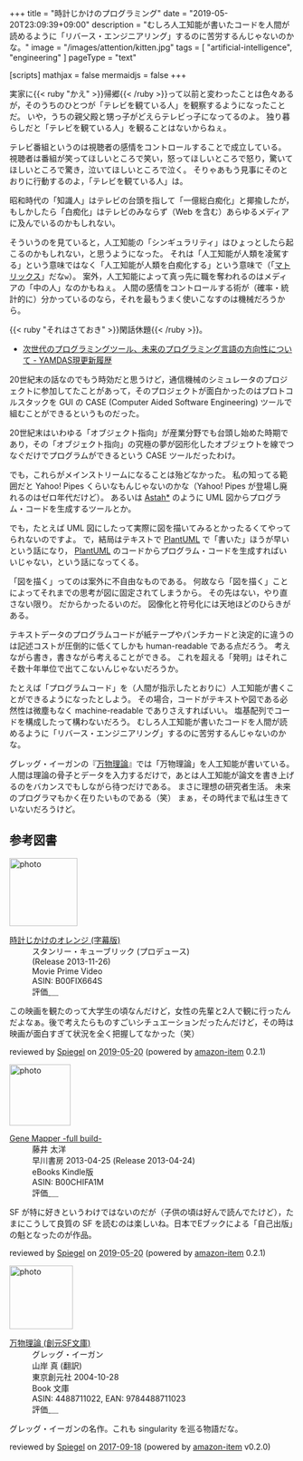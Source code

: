 +++
title = "時計じかけのプログラミング"
date =  "2019-05-20T23:09:39+09:00"
description = "むしろ人工知能が書いたコードを人間が読めるように「リバース・エンジニアリング」するのに苦労するんじゃないのかな。"
image = "/images/attention/kitten.jpg"
tags = [ "artificial-intelligence", "engineering" ]
pageType = "text"

[scripts]
  mathjax = false
  mermaidjs = false
+++

実家に{{< ruby "かえ" >}}帰郷{{< /ruby >}}って以前と変わったことは色々あるが，そのうちのひとつが「テレビを観ている人」を観察するようになったことだ。
いや，うちの親父殿と甥っ子がどえらテレビっ子になってるのよ。
独り暮らしだと「テレビを観ている人」を観ることはないからねぇ。

テレビ番組というのは視聴者の感情をコントロールすることで成立している。
視聴者は番組が笑ってほしいところで笑い，怒ってほしいところで怒り，驚いてほしいところで驚き，泣いてほしいところで泣く。
そりゃあもう見事にそのとおりに行動するのよ，「テレビを観ている人」は。

昭和時代の「知識人」はテレビの台頭を指して「一億総白痴化」と揶揄したが，もしかしたら「白痴化」はテレビのみならず（Web を含む）あらゆるメディアに及んでいるのかもしれない。

そういうのを見ていると，人工知能の「シンギュラリティ」はひょっとしたら起こるのかもしれない，と思うようになった。
それは「人工知能が人類を凌駕する」という意味ではなく「人工知能が人類を白痴化する」という意味で（「[マトリックス](https://www.amazon.co.jp/exec/obidos/ASIN/B00FIWIMOG/baldandersinf-22/)」だな`w`）。
案外，人工知能によって真っ先に職を奪われるのはメディアの「中の人」なのかもねぇ。
人間の感情をコントロールする術が（確率・統計的に）分かっているのなら，それを最もうまく使いこなすのは機械だろうから。

{{< ruby "それはさておき" >}}閑話休題{{< /ruby >}}。

- [次世代のプログラミングツール、未来のプログラミング言語の方向性について - YAMDAS現更新履歴](https://yamdas.hatenablog.com/entry/20190519/programmingtools)

20世紀末の話なのでもう時効だと思うけど，通信機械のシミュレータのプロジェクトに参加してたことがあって，そのプロジェクトが面白かったのはプロトコルスタックを GUI の CASE (Computer Aided Software Engineering) ツールで組むことができるというものだった。

20世紀末はいわゆる「オブジェクト指向」が産業分野でも台頭し始めた時期であり，その「オブジェクト指向」の究極の夢が図形化したオブジェウトを線でつなぐだけでプログラムができるという CASE ツールだったわけ。

でも，これらがメインストリームになることは殆どなかった。
私の知ってる範囲だと Yahoo! Pipes くらいなもんじゃないのかな（Yahoo! Pipes が登場し廃れるのはゼロ年代だけど）。
あるいは [Astah*] のように UML 図からプログラム・コードを生成するツールとか。

でも，たとえば UML 図にしたって実際に図を描いてみるとかったるくてやってられないのですよ。
で，結局はテキストで [PlantUML] で「書いた」ほうが早いという話になり， [PlantUML] のコードからプログラム・コードを生成すればいいじゃない，という話になってくる。

「図を描く」ってのは案外に不自由なものである。
何故なら「図を描く」ことによってそれまでの思考が図に固定されてしまうから。
その先はない，やり直さない限り。
だからかったるいのだ。
図像化と符号化には天地ほどのひらきがある。

テキストデータのプログラムコードが紙テープやパンチカードと決定的に違うのは記述コストが圧倒的に低くてしかも human-readable である点だろう。
考えながら書き，書きながら考えることができる。
これを超える「発明」はそれこそ数十年単位で出てこないんじゃないだろうか。

たとえば「プログラムコード」を（人間が指示したとおりに）人工知能が書くことができるようになったとしよう。
その場合，コードがテキストや図である必然性は微塵もなく machine-readable でありさえすればいい。
塩基配列でコードを構成したって構わないだろう。
むしろ人工知能が書いたコードを人間が読めるように「リバース・エンジニアリング」するのに苦労するんじゃないのかな。

グレッグ・イーガンの『[万物理論](https://www.amazon.co.jp/exec/obidos/ASIN/4488711022/baldandersinf-22/)』では「万物理論」を人工知能が書いている。
人間は理論の骨子とデータを入力するだけで，あとは人工知能が論文を書き上げるのをバカンスでもしながら待つだけである。
まさに理想の研究者生活。
未来のプログラマもかく在りたいものである（笑） まぁ，その時代まで私は生きていないだろうけど。

[Astah*]: http://astah.net/ "Astah - Software Design Tools for Agile teams with UML, ER Diagram, Flowchart, Mindmap and More | Astah.net"
[PlantUML]: http://plantuml.com/ "Open-source tool that uses simple textual descriptions to draw beautiful UML diagrams."

## 参考図書

<div class="hreview">
  <div class="photo"><a class="item url" href="https://www.amazon.co.jp/%E6%99%82%E8%A8%88%E3%81%98%E3%81%8B%E3%81%91%E3%81%AE%E3%82%AA%E3%83%AC%E3%83%B3%E3%82%B8-%E5%AD%97%E5%B9%95%E7%89%88-%E3%83%9E%E3%83%AB%E3%82%B3%E3%83%A0%E3%83%BB%E3%83%9E%E3%82%AF%E3%83%89%E3%82%A6%E3%82%A7%E3%83%AB/dp/B00FIX664S?SubscriptionId=AKIAJYVUJ3DMTLAECTHA&tag=baldandersinf-22&linkCode=xm2&camp=2025&creative=165953&creativeASIN=B00FIX664S"><img src="https://images-fe.ssl-images-amazon.com/images/I/41qjhvuarDL._SL160_.jpg" width="120" alt="photo"></a></div>
  <dl class="fn">
    <dt><a href="https://www.amazon.co.jp/%E6%99%82%E8%A8%88%E3%81%98%E3%81%8B%E3%81%91%E3%81%AE%E3%82%AA%E3%83%AC%E3%83%B3%E3%82%B8-%E5%AD%97%E5%B9%95%E7%89%88-%E3%83%9E%E3%83%AB%E3%82%B3%E3%83%A0%E3%83%BB%E3%83%9E%E3%82%AF%E3%83%89%E3%82%A6%E3%82%A7%E3%83%AB/dp/B00FIX664S?SubscriptionId=AKIAJYVUJ3DMTLAECTHA&tag=baldandersinf-22&linkCode=xm2&camp=2025&creative=165953&creativeASIN=B00FIX664S">時計じかけのオレンジ (字幕版)</a></dt>
	<dd>スタンリー・キューブリック (プロデュース)</dd>
    <dd> (Release 2013-11-26)</dd>
    <dd>Movie Prime Video</dd>
    <dd>ASIN: B00FIX664S</dd>
    <dd>評価<abbr class="rating fa-sm" title="4">&nbsp;<i class="fas fa-star"></i>&nbsp;<i class="fas fa-star"></i>&nbsp;<i class="fas fa-star"></i>&nbsp;<i class="fas fa-star"></i>&nbsp;<i class="far fa-star"></i></abbr></dd>
  </dl>
  <p class="description">この映画を観たのって大学生の頃なんだけど，女性の先輩と2人で観に行ったんだよなぁ。後で考えたらものすごいシチュエーションだったんだけど，その時は映画が面白すぎて状況を全く把握してなかった（笑）</p>
  <p class="powered-by" >reviewed by <a href='#maker' class='reviewer'>Spiegel</a> on <abbr class="dtreviewed" title="2019-05-20">2019-05-20</abbr> (powered by <a href="https://github.com/spiegel-im-spiegel/amazon-item" >amazon-item</a> 0.2.1)</p>
</div>

<div class="hreview">
  <div class="photo"><a class="item url" href="https://www.amazon.co.jp/Gene-Mapper-full-build-%E8%97%A4%E4%BA%95-ebook/dp/B00CHIFA1M?SubscriptionId=AKIAJYVUJ3DMTLAECTHA&tag=baldandersinf-22&linkCode=xm2&camp=2025&creative=165953&creativeASIN=B00CHIFA1M"><img src="https://images-fe.ssl-images-amazon.com/images/I/516s6S%2Bhv1L._SL160_.jpg" width="108" alt="photo"></a></div>
  <dl class="fn">
    <dt><a href="https://www.amazon.co.jp/Gene-Mapper-full-build-%E8%97%A4%E4%BA%95-ebook/dp/B00CHIFA1M?SubscriptionId=AKIAJYVUJ3DMTLAECTHA&tag=baldandersinf-22&linkCode=xm2&camp=2025&creative=165953&creativeASIN=B00CHIFA1M">Gene Mapper -full build-</a></dt>
	<dd>藤井 太洋</dd>
    <dd>早川書房 2013-04-25 (Release 2013-04-24)</dd>
    <dd>eBooks Kindle版</dd>
    <dd>ASIN: B00CHIFA1M</dd>
    <dd>評価<abbr class="rating fa-sm" title="5">&nbsp;<i class="fas fa-star"></i>&nbsp;<i class="fas fa-star"></i>&nbsp;<i class="fas fa-star"></i>&nbsp;<i class="fas fa-star"></i>&nbsp;<i class="fas fa-star"></i></abbr></dd>
  </dl>
  <p class="description">SF が特に好きというわけではないのだが（子供の頃は好んで読んでたけど），たまにこうして良質の SF を読むのは楽しいね。日本でEブックによる「自己出版」の魁となったのが作品。</p>
  <p class="powered-by" >reviewed by <a href='#maker' class='reviewer'>Spiegel</a> on <abbr class="dtreviewed" title="2019-05-20">2019-05-20</abbr> (powered by <a href="https://github.com/spiegel-im-spiegel/amazon-item" >amazon-item</a> 0.2.1)</p>
</div>

<div class="hreview">
  <div class="photo"><a class="item url" href="https://www.amazon.co.jp/%E4%B8%87%E7%89%A9%E7%90%86%E8%AB%96-%E5%89%B5%E5%85%83SF%E6%96%87%E5%BA%AB-%E3%82%B0%E3%83%AC%E3%83%83%E3%82%B0%E3%83%BB%E3%82%A4%E3%83%BC%E3%82%AC%E3%83%B3/dp/4488711022?SubscriptionId=AKIAJYVUJ3DMTLAECTHA&tag=baldandersinf-22&linkCode=xm2&camp=2025&creative=165953&creativeASIN=4488711022"><img src="https://images-fe.ssl-images-amazon.com/images/I/51J3DEJJ1TL._SL160_.jpg" width="112" alt="photo"></a></div>
  <dl class="fn">
    <dt><a href="https://www.amazon.co.jp/%E4%B8%87%E7%89%A9%E7%90%86%E8%AB%96-%E5%89%B5%E5%85%83SF%E6%96%87%E5%BA%AB-%E3%82%B0%E3%83%AC%E3%83%83%E3%82%B0%E3%83%BB%E3%82%A4%E3%83%BC%E3%82%AC%E3%83%B3/dp/4488711022?SubscriptionId=AKIAJYVUJ3DMTLAECTHA&tag=baldandersinf-22&linkCode=xm2&camp=2025&creative=165953&creativeASIN=4488711022">万物理論 (創元SF文庫)</a></dt>
	<dd>グレッグ・イーガン</dd>
	<dd>山岸 真 (翻訳)</dd>
    <dd>東京創元社 2004-10-28</dd>
    <dd>Book 文庫</dd>
    <dd>ASIN: 4488711022, EAN: 9784488711023</dd>
    <dd>評価<abbr class="rating fa-sm" title="4">&nbsp;<i class="fas fa-star"></i>&nbsp;<i class="fas fa-star"></i>&nbsp;<i class="fas fa-star"></i>&nbsp;<i class="fas fa-star"></i>&nbsp;<i class="far fa-star"></i></abbr></dd>
  </dl>
  <p class="description">グレッグ・イーガンの名作。これも singularity を巡る物語だな。</p>
  <p class="powered-by" >reviewed by <a href='#maker' class='reviewer'>Spiegel</a> on <abbr class="dtreviewed" title="2017-09-18">2017-09-18</abbr> (powered by <a href="https://github.com/spiegel-im-spiegel/amazon-item" >amazon-item</a> v0.2.0)</p>
</div>
